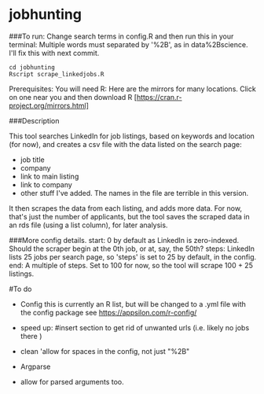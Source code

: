 # jobhunting

###To run:
Change search terms in config.R and then run this in your terminal:
Multiple words must separated by '%2B', as in data%2Bscience. I'll fix this with next commit. 

```
cd jobhunting
Rscript scrape_linkedjobs.R
```
Prerequisites:
You will need R: Here are the mirrors for many locations. Click on one near you and then download R
[https://cran.r-project.org/mirrors.html]

###Description

This tool searches LinkedIn for job listings, based on keywords and location (for now), and creates a csv file with the data listed on the search page:
- job title
- company
- link to main listing
- link to company
- other stuff I've added. The names in the file are terrible in this version. 

It then scrapes the data from each listing, and adds more data. For now, that's just the number of applicants, but the tool saves the scraped data in an rds file (using a list column), for later analysis. 

###More config details. 
start: 0 by default as LinkedIn is zero-indexed. Should the scraper begin at the 0th job, or at, say, the 50th? 
steps: LinkedIn lists 25 jobs per search page, so 'steps' is set to 25 by default, in the config. 
end: A multiple of steps. Set to 100 for now, so the tool will scrape 100 + 25 listings. 



#To do
- Config 
  this is currently an R list, but will be changed to a .yml file with the config package
  see https://appsilon.com/r-config/
  
- speed up:
  #insert section to get rid of unwanted urls (i.e. likely no jobs there )
  
- clean
 'allow for spaces in the config, not just "%2B"
 
- Argparse
- allow for parsed arguments too. 
 